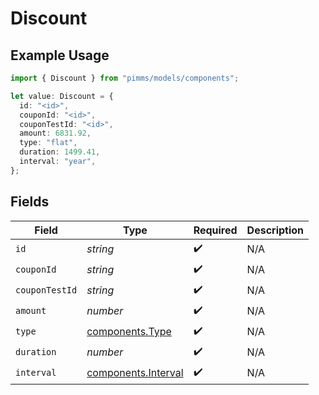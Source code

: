 # Discount

## Example Usage

```typescript
import { Discount } from "pimms/models/components";

let value: Discount = {
  id: "<id>",
  couponId: "<id>",
  couponTestId: "<id>",
  amount: 6831.92,
  type: "flat",
  duration: 1499.41,
  interval: "year",
};
```

## Fields

| Field                                                      | Type                                                       | Required                                                   | Description                                                |
| ---------------------------------------------------------- | ---------------------------------------------------------- | ---------------------------------------------------------- | ---------------------------------------------------------- |
| `id`                                                       | *string*                                                   | :heavy_check_mark:                                         | N/A                                                        |
| `couponId`                                                 | *string*                                                   | :heavy_check_mark:                                         | N/A                                                        |
| `couponTestId`                                             | *string*                                                   | :heavy_check_mark:                                         | N/A                                                        |
| `amount`                                                   | *number*                                                   | :heavy_check_mark:                                         | N/A                                                        |
| `type`                                                     | [components.Type](../../models/components/type.md)         | :heavy_check_mark:                                         | N/A                                                        |
| `duration`                                                 | *number*                                                   | :heavy_check_mark:                                         | N/A                                                        |
| `interval`                                                 | [components.Interval](../../models/components/interval.md) | :heavy_check_mark:                                         | N/A                                                        |